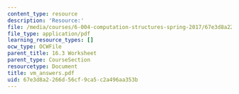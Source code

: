 ```yaml
---
content_type: resource
description: 'Resource:'
file: /media/courses/6-004-computation-structures-spring-2017/67e3d8a2266d56cf9ca5c2a496aa353b_vm_answers.pdf
file_type: application/pdf
learning_resource_types: []
ocw_type: OCWFile
parent_title: 16.3 Worksheet
parent_type: CourseSection
resourcetype: Document
title: vm_answers.pdf
uid: 67e3d8a2-266d-56cf-9ca5-c2a496aa353b
---
```

